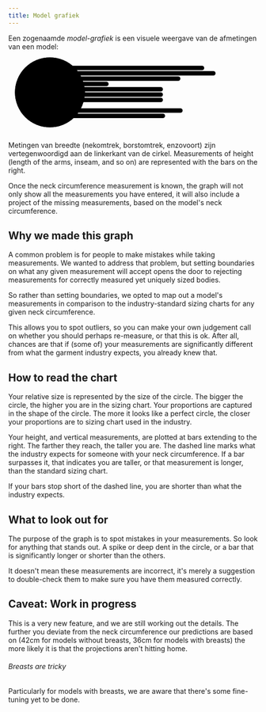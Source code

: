 ```yaml
---
title: Model grafiek
---
```


Een zogenaamde *model-grafiek* is een visuele weergave van de afmetingen van een model:<svg class="fs-model-graph" xmlns="http://www.w3.org/2000/svg" viewBox="-500 -500 3000 1000"><rect x="0" y="-320" width="1856.9536423841064" height="54" rx="27" ry="27" class="own"></rect><rect x="0" y="-256" width="1993.0434782608695" height="54" rx="27" ry="27" class="own"></rect><rect x="0" y="-192" width="1570" height="54" rx="27" ry="27" class="own"></rect><rect x="0" y="-128" width="706.666666666667" height="54" rx="27" ry="27" class="own"></rect><rect x="0" y="-64" width="1360" height="54" rx="27" ry="27" class="own"></rect><rect x="0" y="0" width="1360" height="54" rx="27" ry="27" class="estimate"></rect><rect x="0" y="64" width="1360" height="54" rx="27" ry="27" class="own"></rect><rect x="0" y="128" width="240" height="54" rx="27" ry="27" class="own"></rect><rect x="0" y="192" width="1597.1764705882351" height="54" rx="27" ry="27" class="own"></rect><rect x="0" y="256" width="1385.8461538461538" height="54" rx="27" ry="27" class="own"></rect><circle cx="0" cy="0" r="140" class="sizebg"></circle><circle cx="0" cy="0" r="180" class="sizebg"></circle><circle cx="0" cy="0" r="220" class="sizebg"></circle><circle cx="0" cy="0" r="260" class="sizebg"></circle><circle cx="0" cy="0" r="300" class="sizebg"></circle><circle cx="0" cy="0" r="340" class="sizebg"></circle><circle cx="0" cy="0" r="380" class="sizebg"></circle><circle cx="0" cy="0" r="420" class="sizebg"></circle><path d="M 4.163799117101001e-14,-340 C 68.00000000000004, -340 116.32544534715962,-343.8650012434764 177.97927461139895,-308.2691463211966 C 239.63310387563828,-272.67329139891683 267.4427822777845,-235.03638254251337 302.35582575604536,-174.5652173913043 C 337.26886923430624,-114.09405224009521 424.0000000000001,-84.8 424.0000000000001,2.5962512141923896e-14 C 424.0000000000001,84.80000000000005 359.65868879359107,121.66826224128185 322.42791956282184,186.15384615384622 C 285.1971503320526,250.63943006641057 257.80694569894445,293.3529103129043 191.47727272727266,331.64836485835883 C 125.1475997556009,369.94381940381334 80.78260869565216,403.91304347826076 0,403.91304347826076 C -80.78260869565216,403.91304347826076 -116.28966371556783,343.75922859197186 -177.92452830188674,308.17432293159453 C -239.55939288820565,272.5894172712172 -293.7496414846169,258.15560442380155 -332.09688689363196,191.73622704507514 C -370.444132302647,125.31684966634874 -386.66666666666674,77.33333333333337 -386.66666666666674,2.36765047835155e-14 C -386.66666666666674,-77.33333333333331 -348.240377266683,-117.80558308324868 -312.19159677887814,-180.2439024390243 C -276.14281629107325,-242.68222179479994 -228.8897274573418,-260.4486372867092 -169.99999999999997,-294.4486372867092 C -111.11027254265814,-328.4486372867092 -67.99999999999996,-340 4.163799117101001e-14,-340 z" class="shape"></path><text x="0" y="-125" class="size">32</text><text x="0" y="-165" class="size">34</text><text x="0" y="-205" class="size">36</text><text x="0" y="-245" class="size">38</text><text x="0" y="-285" class="size">40</text><text x="0" y="-325" class="size">42</text><text x="0" y="-365" class="size">44</text><text x="0" y="-405" class="size">46</text><path class="own hide" d="M 0,0 L 4.163799117101001e-14,-340"></path><path class="hovertrap" d="M 0,0 L 4.163799117101001e-14,-340"></path><path class="own" d="M 0,0 L 177.97927461139895,-308.2691463211966"></path><path class="hovertrap" d="M 0,0 L 177.97927461139895,-308.2691463211966"></path><path class="own" d="M 0,0 L 302.35582575604536,-174.5652173913043"></path><path class="hovertrap" d="M 0,0 L 302.35582575604536,-174.5652173913043"></path><path class="own" d="M 0,0 L 424.0000000000001,2.5962512141923896e-14"></path><path class="hovertrap" d="M 0,0 L 424.0000000000001,2.5962512141923896e-14"></path><path class="own" d="M 0,0 L 322.42791956282184,186.15384615384622"></path><path class="hovertrap" d="M 0,0 L 322.42791956282184,186.15384615384622"></path><path class="own" d="M 0,0 L 191.47727272727266,331.64836485835883"></path><path class="hovertrap" d="M 0,0 L 191.47727272727266,331.64836485835883"></path><path class="own" d="M 0,0 L 0,403.91304347826076"></path><path class="hovertrap" d="M 0,0 L 0,403.91304347826076"></path><path class="own" d="M 0,0 L -177.92452830188674,308.17432293159453"></path><path class="hovertrap" d="M 0,0 L -177.92452830188674,308.17432293159453"></path><path class="own" d="M 0,0 L -332.09688689363196,191.73622704507514"></path><path class="hovertrap" d="M 0,0 L -332.09688689363196,191.73622704507514"></path><path class="own" d="M 0,0 L -386.66666666666674,2.36765047835155e-14"></path><path class="hovertrap" d="M 0,0 L -386.66666666666674,2.36765047835155e-14"></path><path class="own" d="M 0,0 L -312.19159677887814,-180.2439024390243"></path><path class="hovertrap" d="M 0,0 L -312.19159677887814,-180.2439024390243"></path><path class="estimate" d="M 0,0 L -169.99999999999997,-294.4486372867092"></path><path class="hovertrap" d="M 0,0 L -169.99999999999997,-294.4486372867092"></path><circle cx="0" cy="0" r="50" class="shape center"></circle><circle cx="0" cy="0" r="140" class="size"></circle><circle cx="0" cy="0" r="180" class="size"></circle><circle cx="0" cy="0" r="220" class="size"></circle><circle cx="0" cy="0" r="260" class="size"></circle><circle cx="0" cy="0" r="300" class="size"></circle><circle cx="0" cy="0" r="340" class="size"></circle><circle cx="0" cy="0" r="380" class="size"></circle><circle cx="0" cy="0" r="420" class="size"></circle><path d="M 1360 -350 l 0 700" class="vdefault"></path><foreignObject x="400" y="300" width="2000" height="200">

<div xmlns="http://www.w3.org/1999/xhtml" class="text">
</div></foreignObject></svg> 

Metingen van breedte (nekomtrek, borstomtrek, enzovoort) zijn vertegenwoordigd aan de linkerkant van de cirkel. Measurements of height (length of the arms, inseam, and so on) are represented with the bars on the right.

Once the neck circumference measurement is known, the graph will not only show all the measurements you have entered, it will also include a project of the missing measurements, based on the model's neck circumference.

## Why we made this graph

A common problem is for people to make mistakes while taking measurements. We wanted to address that problem, but setting boundaries on what any given measurement will accept opens the door to rejecting measurements for correctly measured yet uniquely sized bodies.

So rather than setting boundaries, we opted to map out a model's measurements in comparison to the industry-standard sizing charts for any given neck circumference.

This allows you to spot outliers, so you can make your own judgement call on whether you should perhaps re-measure, or that this is ok. After all, chances are that if (some of) your measurements are significantly different from what the garment industry expects, you already knew that.

## How to read the chart

Your relative size is represented by the size of the circle. The bigger the circle, the higher you are in the sizing chart. Your proportions are captured in the shape of the circle. The more it looks like a perfect circle, the closer your proportions are to sizing chart used in the industry.

Your height, and vertical measurements, are plotted at bars extending to the right. The farther they reach, the taller you are. The dashed line marks what the industry expects for someone with your neck circumference. If a bar surpasses it, that indicates you are taller, or that measurement is longer, than the standard sizing chart.

If your bars stop short of the dashed line, you are shorter than what the industry expects.

## What to look out for

The purpose of the graph is to spot mistakes in your measurements. So look for anything that stands out. A spike or deep dent in the circle, or a bar that is significantly longer or shorter than the others.

It doesn't mean these measurements are incorrect, it's merely a suggestion to double-check them to make sure you have them measured correctly.

## Caveat: Work in progress

This is a very new feature, and we are still working out the details. The further you deviate from the neck circumference our predictions are based on (42cm for models without breasts, 36cm for models with breasts) the more likely it is that the projections aren't hitting home.

<Note>

###### Breasts are tricky

Particularly for models with breasts, we are aware that there's some fine-tuning yet to be done.

</Note>